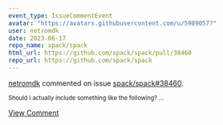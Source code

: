 ```yaml
---
event_type: IssueCommentEvent
avatar: "https://avatars.githubusercontent.com/u/5989057?"
user: netromdk
date: 2023-06-17
repo_name: spack/spack
html_url: https://github.com/spack/spack/pull/38460
repo_url: https://github.com/spack/spack
---
```


<a href='https://github.com/netromdk' target='_blank'>netromdk</a> commented on issue <a href='https://github.com/spack/spack/pull/38460' target='_blank'>spack/spack#38460</a>.

<small>Should I actually include something like the following?...</small>

<a href='https://github.com/spack/spack/pull/38460' target='_blank'>View Comment</a>